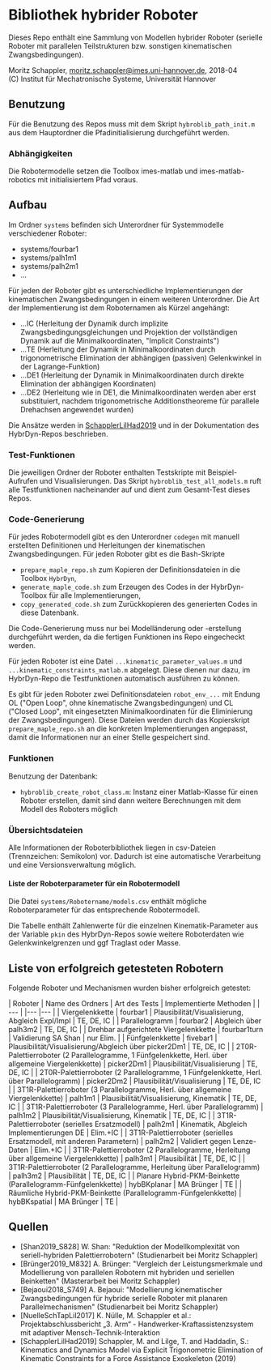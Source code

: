 # Bibliothek hybrider Roboter

Dieses Repo enthält eine Sammlung von Modellen hybrider Roboter (serielle Roboter mit parallelen Teilstrukturen bzw. sonstigen kinematischen Zwangsbedingungen).


Moritz Schappler, moritz.schappler@imes.uni-hannover.de, 2018-04  
(C) Institut für Mechatronische Systeme, Universität Hannover

## Benutzung

Für die Benutzung des Repos muss mit dem Skript `hybroblib_path_init.m` aus dem Hauptordner die Pfadinitialisierung durchgeführt werden.

### Abhängigkeiten

Die Robotermodelle setzen die Toolbox imes-matlab und imes-matlab-robotics mit initialisiertem Pfad voraus.

## Aufbau

Im Ordner `systems` befinden sich Unterordner für Systemmodelle verschiedener Roboter:

* systems/fourbar1
* systems/palh1m1
* systems/palh2m1
* ...

Für jeden der Roboter gibt es unterschiedliche Implementierungen der kinematischen Zwangsbedingungen in einem weiteren Unterordner. Die Art der Implementierung ist dem Roboternamen als Kürzel angehängt:

* ...IC (Herleitung der Dynamik durch implizite Zwangsbedingungsgleichungen und Projektion der vollständigen Dynamik auf die Minimalkoordinaten, "Implicit Constraints")
* ...TE (Herleitung der Dynamik in Minimalkoordinaten durch trigonometrische Elimination der abhängigen (passiven) Gelenkwinkel in der Lagrange-Funktion)
* ...DE1 (Herleitung der Dynamik in Minimalkoordinaten durch direkte Elimination der abhängigen Koordinaten)
* ...DE2 (Herleitung wie in DE1, die Minimalkoordinaten werden aber erst substituiert, nachdem trigonometrische Additionstheoreme für parallele Drehachsen angewendet wurden)

Die Ansätze werden in [SchapplerLilHad2019](#quellen) und in der Dokumentation des HybrDyn-Repos beschrieben.

### Test-Funktionen

Die jeweiligen Ordner der Roboter enthalten Testskripte mit Beispiel-Aufrufen und Visualisierungen.
Das Skript `hybroblib_test_all_models.m` ruft alle Testfunktionen nacheinander auf und dient zum Gesamt-Test dieses Repos.

### Code-Generierung

Für jedes Robotermodell gibt es den Unterordner `codegen` mit manuell erstellten Definitionen und Herleitungen der kinematischen Zwangsbedingungen. Für jeden Roboter gibt es die Bash-Skripte
* `prepare_maple_repo.sh` zum Kopieren der Definitionsdateien in die Toolbox `HybrDyn`,
* `generate_maple_code.sh` zum Erzeugen des Codes in der HybrDyn-Toolbox für alle Implementierungen,
* `copy_generated_code.sh` zum Zurückkopieren des generierten Codes in diese Datenbank.

Die Code-Generierung muss nur bei Modelländerung oder -erstellung durchgeführt werden, da die fertigen Funktionen ins Repo eingecheckt werden.

Für jeden Roboter ist eine Datei `...kinematic_parameter_values.m` und `...kinematic_constraints_matlab.m` abgelegt. Diese dienen nur dazu, im HybrDyn-Repo die Testfunktionen automatisch ausführen zu können.

Es gibt für jeden Roboter zwei Definitionsdateien `robot_env_...` mit Endung OL ("Open Loop", ohne kinematische Zwangsbedingungen) und CL ("Closed Loop", mit eingesetzten Minimalkoordinaten für die Eliminierung der Zwangsbedingungen). Diese Dateien werden durch das Kopierskript `prepare_maple_repo.sh` an die konkreten Implementierungen angepasst, damit die Informationen nur an einer Stelle gespeichert sind.

### Funktionen

Benutzung der Datenbank:

* `hybroblib_create_robot_class.m`: Instanz einer Matlab-Klasse für einen Roboter erstellen, damit sind dann weitere Berechnungen mit dem Modell des Roboters möglich

### Übersichtsdateien

Alle Informationen der Roboterbibliothek liegen in csv-Dateien (Trennzeichen: Semikolon) vor. Dadurch ist eine automatische Verarbeitung und eine Versionsverwaltung möglich.

#### Liste der Roboterparameter für ein Robotermodell

Die Datei `systems/Robotername/models.csv` enthält mögliche Roboterparameter für das entsprechende Robotermodell.

Die Tabelle enthält Zahlenwerte für die einzelnen Kinematik-Parameter aus der Variable `pkin` des HybrDyn-Repos sowie weitere Roboterdaten wie Gelenkwinkelgrenzen und ggf Traglast oder Masse.

## Liste von erfolgreich getesteten Robotern

Folgende Roboter und Mechanismen wurden bisher erfolgreich getestet:

| Roboter | Name des Ordners | Art des Tests | Implementierte Methoden |
| ---     |                  |---            |---                  |
| Viergelenkkette | fourbar1 | Plausibilität/Visualisierung, Abgleich Expl/Impl | TE, DE, IC |
| Parallelogramm | fourbar2 | Abgleich über palh3m2 | TE, DE, IC |
| Drehbar aufgerichtete Viergelenkkette | fourbar1turn | Validierung SA Shan | nur Elim. |
| Fünfgelenkkette | fivebar1 | Plausibilität/Visualisierung/Abgleich über picker2Dm1 | TE, DE, IC |
| 2T0R-Palettierroboter (2 Parallelogramme, 1 Fünfgelenkkette, Herl. über allgemeine Viergelenkkette) | picker2Dm1 | Plausibilität/Visualisierung | TE, DE, IC |
| 2T0R-Palettierroboter (2 Parallelogramme, 1 Fünfgelenkkette, Herl. über Parallelogramm) | picker2Dm2 | Plausibilität/Visualisierung | TE, DE, IC |
| 3T1R-Palettierroboter (3 Parallelogramme, Herl. über allgemeine Viergelenkkette) | palh1m1 | Plausibilität/Visualisierung, Kinematik | TE, DE, IC |
| 3T1R-Palettierroboter (3 Parallelogramme, Herl. über Parallelogramm) | palh1m2 | Plausibilität/Visualisierung, Kinematik | TE, DE, IC |
| 3T1R-Palettierroboter (serielles Ersatzmodell) | palh2m1 | Kinematik, Abgleich Implementierungen DE | Elim.+IC |
| 3T1R-Palettierroboter (serielles Ersatzmodell, mit anderen Parametern) | palh2m2 | Validiert gegen Lenze-Daten | Elim.+IC |
| 3T1R-Palettierroboter (2 Parallelogramme, Herleitung über allgemeine Viergelenkkette) | palh3m1 | Plausibilität | TE, DE, IC |
| 3T1R-Palettierroboter (2 Parallelogramme, Herleitung über Parallelogramm) | palh3m2 | Plausibilität | TE, DE, IC |
| Planare Hybrid-PKM-Beinkette (Parallelogramm-Fünfgelenkkette) | hybBKplanar | MA Brünger | TE |
| Räumliche Hybrid-PKM-Beinkette (Parallelogramm-Fünfgelenkkette) | hybBKspatial | MA Brünger | TE |

## Quellen <a name="quellen"></a> 

* [Shan2019_S828] W. Shan: "Reduktion der Modellkomplexität von seriell-hybriden Palettierrobotern" (Studienarbeit bei Moritz Schappler)
* [Brünger2019_M832] A. Brünger: "Vergleich der Leistungsmerkmale und Modellierung von parallelen Robotern mit hybriden und seriellen Beinketten" (Masterarbeit bei Moritz Schappler)
* [Bejaoui2018_S749] A. Bejaoui: "Modellierung kinematischer Zwangsbedingungen für hybride serielle Roboter mit planaren Parallelmechanismen" (Studienarbeit bei Moritz Schappler)
* [NuelleSchTapLil2017] K. Nülle, M. Schappler et al.: Projektabschlussbericht „3. Arm“ - Handwerker-Kraftassistenzsystem mit adaptiver Mensch-Technik-Interaktion
* [SchapplerLilHad2019] Schappler, M. and Lilge, T. and Haddadin, S.: Kinematics and Dynamics Model via Explicit Trigonometric Elimination of Kinematic Constraints for a Force Assistance Exoskeleton (2019)
